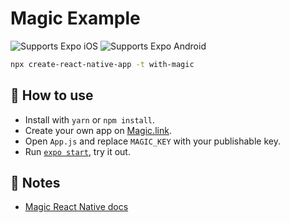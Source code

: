 # Magic Example

<p>
  <!-- iOS -->
  <img alt="Supports Expo iOS" longdesc="Supports Expo iOS" src="https://img.shields.io/badge/iOS-4630EB.svg?style=flat-square&logo=APPLE&labelColor=999999&logoColor=fff" />
  <!-- Android -->
  <img alt="Supports Expo Android" longdesc="Supports Expo Android" src="https://img.shields.io/badge/Android-4630EB.svg?style=flat-square&logo=ANDROID&labelColor=A4C639&logoColor=fff" />
</p>

```sh
npx create-react-native-app -t with-magic
```

## 🚀 How to use

- Install with `yarn` or `npm install`.
- Create your own app on [Magic.link](https://magic.link).
- Open `App.js` and replace `MAGIC_KEY` with your publishable key.
- Run [`expo start`](https://docs.expo.dev/versions/latest/workflow/expo-cli/), try it out.

## 📝 Notes

- [Magic React Native docs](https://docs.magic.link/client-sdk/react-native)
